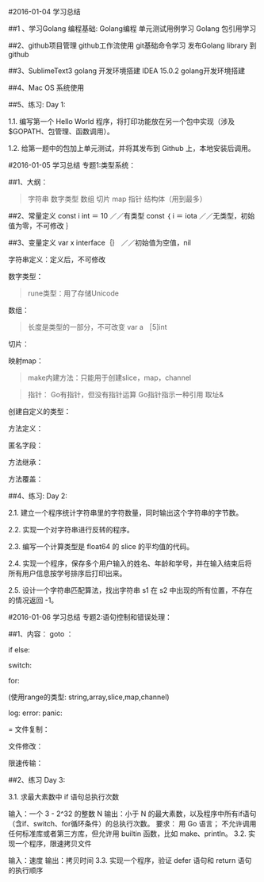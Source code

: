 #2016-01-04 学习总结

##1 、学习Golang 编程基础:
	Golang编程 单元测试用例学习
	Golang 包引用学习

##2、github项目管理
	github工作流使用
	git基础命令学习
	发布Golang library 到 github
	
##3、SublimeText3 golang 开发环境搭建
	IDEA 15.0.2 golang开发环境搭建

##4、Mac OS 系统使用

##5、练习:
Day 1:

1.1. 编写第一个 Hello World 程序，将打印功能放在另一个包中实现（涉及 $GOPATH、包管理、函数调用）。

1.2. 给第一题中的包加上单元测试，并将其发布到 Github 上，本地安装后调用。



#2016-01-05 学习总结
专题1:类型系统：

##1、大纲：

>字符串
数字类型
数组
切片
map
指针
结构体（用到最多）


##2、常量定义
const i int ＝ 10 ／／有类型
const ｛
	i ＝ iota ／／无类型，初始值为零，不可修改
｝


##3、变量定义
var x interface｛｝  ／／初始值为空值，nil

字符串定义：定义后，不可修改

数字类型：
>rune类型：用了存储Unicode

数组：
>长度是类型的一部分，不可改变
var a ［5]int

切片：

映射map：

>make内建方法：只能用于创建slice，map，channel

>指针：
Go有指针，但没有指针运算
Go指针指示一种引用
取址&

创建自定义的类型：

方法定义：

匿名字段：

方法继承：

方法覆盖：


##4、练习:
Day 2:

2.1. 建立一个程序统计字符串里的字符数量，同时输出这个字符串的字节数。

2.2. 实现一个对字符串进行反转的程序。

2.3. 编写一个计算类型是 float64 的 slice 的平均值的代码。

2.4. 实现一个程序，保存多个用户输入的姓名、年龄和学号，并在输入结束后将所有用户信息按学号排序后打印出来。

2.5. 设计一个字符串匹配算法，找出字符串 s1 在 s2 中出现的所有位置，不存在的情况返回 -1。


#2016-01-06 学习总结
专题2:语句控制和错误处理：

##1、内容：
goto ：

if else:

switch:

for:

(使用range的类型:	string,array,slice,map,channel)

log:
error:
panic:

=
文件复制：

文件修改：

限速传输：

##2、练习
Day 3:

3.1. 求最大素数中 if 语句总执行次数

输入：一个 3 - 2^32 的整数 N
输出：小于 N 的最大素数，以及程序中所有if语句（含if、switch、for循环条件）的总执行次数。
要求：
用 Go 语言；
不允许调用任何标准库或者第三方库，但允许用 builtin 函数，比如 make、println。
3.2. 实现一个程序，限速拷贝文件

输入：速度
输出：拷贝时间
3.3. 实现一个程序，验证 defer 语句和 return 语句的执行顺序
